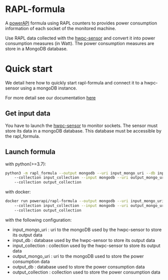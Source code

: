 # RAPL-formula

A [powerAPI](https://github.com/powerapi-ng/powerapi) formula using RAPL
counters to provides power consumption information of each socket of the
monitored machine.

Use RAPL data collected with the
[hwpc-sensor](https://github.com/powerapi-ng/hwpc-sensor) and convert it into
power consumption measures (in Watt). The power consumption measures are store
in a MongoDB database.

# Quick start

We detail here how to quickly start rapl-formula and connect it to a hwpc-sensor
using a mongoDB instance.

For more detail see our documentation [here](http://powerapi.org)

## Get input data

You have to launch the [hwpc-sensor](https://github.com/powerapi-ng/hwpc-sensor) to 
monitor sockets. The sensor must store its data in a mongoDB database. This
database must be accessible by the rapl_formula.

## Launch formula

with python(>=3.7):

```bash
python3 -m rapl_formula --output mongodb --uri input_mongo_uri --db input_db
	--collection input_collection --input mongodb --uri output_mongo_uri --db output_db
	--collection output_collection
```

with docker:

```bash
docker run powerapi/rapl-formula --output mongodb --uri input_mongo_uri --db input_db
	--collection input_collection --input mongodb --uri output_mongo_uri --db output_db
	--collection output_collection
```

with the following configuration: 

- input_mongo_uri : uri to the mongoDB used by the hwpc-sensor to store its output data
- input_db : database used by the hwpc-sensor to store its output data
- input_collection : collection used by the hwpc-sensor to store its output data
- output_mongo_uri : uri to the mongoDB used to store the power consumption data
- output_db : database used to store the power consumption data
- output_collection : collection used to store the power consumption data
